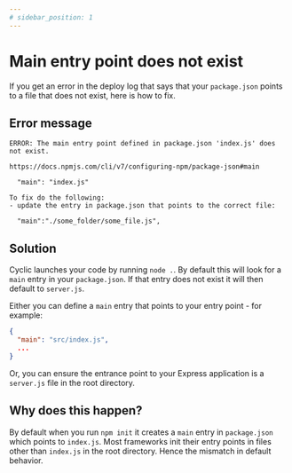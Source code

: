 ```yaml
---
# sidebar_position: 1
---
```


# Main entry point does not exist

If you get an error in the deploy log that says that your `package.json` points to a file that does not exist, here is how to fix.

## Error message

```code
ERROR: The main entry point defined in package.json 'index.js' does not exist.

https://docs.npmjs.com/cli/v7/configuring-npm/package-json#main
  
  "main": "index.js"

To fix do the following:
- update the entry in package.json that points to the correct file:

  "main":"./some_folder/some_file.js", 
```

## Solution

Cyclic launches your code by running `node .`. By default this will look for a `main` entry in your `package.json`. If that entry does not exist it will then default to `server.js`.

Either you can define a `main` entry that points to your entry point - for example:

```json
{
  "main": "src/index.js",
  ...
}
```

Or, you can ensure the entrance point to your Express application is a `server.js` file in the root directory.

## Why does this happen?

By default when you run `npm init` it creates a `main` entry in `package.json` which points to `index.js`. Most frameworks init their entry points in files other than `index.js` in the root directory. Hence the mismatch in default behavior.
